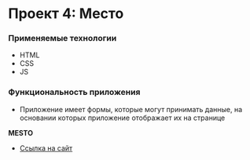 # Проект 4: Место

### Применяемые технологии

* HTML
* CSS
* JS

### Функциональность приложения

* Приложение имеет формы, которые могут принимать данные, на основании которых приложение отображает их на странице

**MESTO**

* [Ссылка на сайт](https://2rkmz.sse.codesandbox.io/)


